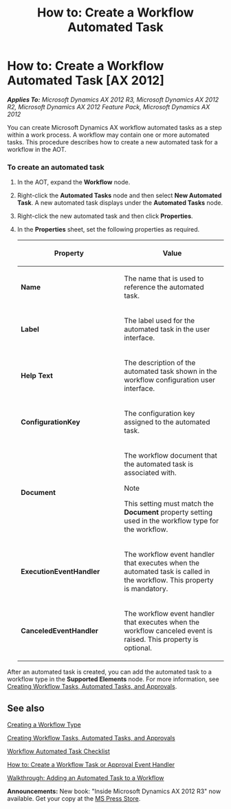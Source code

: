 ﻿---
title: 'How to: Create a Workflow Automated Task'
TOCTitle: 'How to: Create a Workflow Automated Task'
ms:assetid: df1b21fc-49f3-4016-ac90-6d7cd25bf09e
ms:mtpsurl: https://msdn.microsoft.com/en-us/library/Gg864388(v=AX.60)
ms:contentKeyID: 35252088
ms.date: 05/18/2015
mtps_version: v=AX.60
---

# How to: Create a Workflow Automated Task [AX 2012]


_**Applies To:** Microsoft Dynamics AX 2012 R3, Microsoft Dynamics AX 2012 R2, Microsoft Dynamics AX 2012 Feature Pack, Microsoft Dynamics AX 2012_

You can create Microsoft Dynamics AX workflow automated tasks as a step within a work process. A workflow may contain one or more automated tasks. This procedure describes how to create a new automated task for a workflow in the AOT.

### To create an automated task

1.  In the AOT, expand the **Workflow** node.

2.  Right-click the **Automated Tasks** node and then select **New Automated Task**. A new automated task displays under the **Automated Tasks** node.

3.  Right-click the new automated task and then click **Properties**.

4.  In the **Properties** sheet, set the following properties as required.
    
    <table>
    <colgroup>
    <col style="width: 50%" />
    <col style="width: 50%" />
    </colgroup>
    <thead>
    <tr class="header">
    <th><p>Property</p></th>
    <th><p>Value</p></th>
    </tr>
    </thead>
    <tbody>
    <tr class="odd">
    <td><p><strong>Name</strong></p></td>
    <td><p>The name that is used to reference the automated task.</p></td>
    </tr>
    <tr class="even">
    <td><p><strong>Label</strong></p></td>
    <td><p>The label used for the automated task in the user interface.</p></td>
    </tr>
    <tr class="odd">
    <td><p><strong>Help Text</strong></p></td>
    <td><p>The description of the automated task shown in the workflow configuration user interface.</p></td>
    </tr>
    <tr class="even">
    <td><p><strong>ConfigurationKey</strong></p></td>
    <td><p>The configuration key assigned to the automated task.</p></td>
    </tr>
    <tr class="odd">
    <td><p><strong>Document</strong></p></td>
    <td><p>The workflow document that the automated task is associated with.</p>
    
    > [!note]  
    > <P>This setting must match the <strong>Document</strong> property setting used in the workflow type for the workflow.</P>
    
    </td>
    </tr>
    <tr class="even">
    <td><p><strong>ExecutionEventHandler</strong></p></td>
    <td><p>The workflow event handler that executes when the automated task is called in the workflow. This property is mandatory.</p></td>
    </tr>
    <tr class="odd">
    <td><p><strong>CanceledEventHandler</strong></p></td>
    <td><p>The workflow event handler that executes when the workflow canceled event is raised. This property is optional.</p></td>
    </tr>
    </tbody>
    </table>


After an automated task is created, you can add the automated task to a workflow type in the **Supported Elements** node. For more information, see [Creating Workflow Tasks, Automated Tasks, and Approvals](creating-workflow-tasks-automated-tasks-and-approvals.md).

## See also

[Creating a Workflow Type](creating-a-workflow-type.md)

[Creating Workflow Tasks, Automated Tasks, and Approvals](creating-workflow-tasks-automated-tasks-and-approvals.md)

[Workflow Automated Task Checklist](workflow-automated-task-checklist.md)

[How to: Create a Workflow Task or Approval Event Handler](how-to-create-a-workflow-task-or-approval-event-handler.md)

[Walkthrough: Adding an Automated Task to a Workflow](walkthrough-adding-an-automated-task-to-a-workflow.md)

  
**Announcements:** New book: "Inside Microsoft Dynamics AX 2012 R3" now available. Get your copy at the [MS Press Store](https://www.microsoftpressstore.com/store/inside-microsoft-dynamics-ax-2012-r3-9780735685109).

